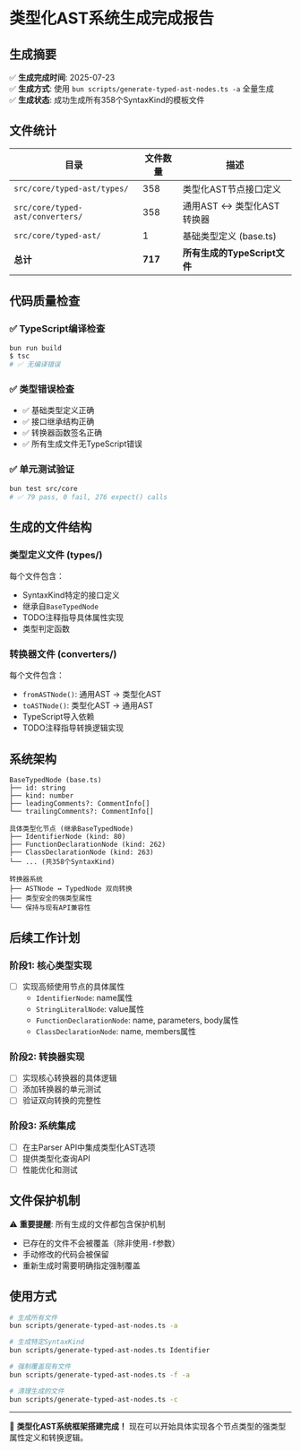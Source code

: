 # 类型化AST系统生成完成报告

## 生成摘要

✅ **生成完成时间**: 2025-07-23  
✅ **生成方式**: 使用 `bun scripts/generate-typed-ast-nodes.ts -a` 全量生成  
✅ **生成状态**: 成功生成所有358个SyntaxKind的模板文件

## 文件统计

| 目录 | 文件数量 | 描述 |
|------|----------|------|
| `src/core/typed-ast/types/` | 358 | 类型化AST节点接口定义 |
| `src/core/typed-ast/converters/` | 358 | 通用AST ↔ 类型化AST转换器 |
| `src/core/typed-ast/` | 1 | 基础类型定义 (base.ts) |
| **总计** | **717** | **所有生成的TypeScript文件** |

## 代码质量检查

### ✅ TypeScript编译检查
```bash
bun run build
$ tsc
# ✅ 无编译错误
```

### ✅ 类型错误检查
- ✅ 基础类型定义正确
- ✅ 接口继承结构正确  
- ✅ 转换器函数签名正确
- ✅ 所有生成文件无TypeScript错误

### ✅ 单元测试验证
```bash
bun test src/core
# ✅ 79 pass, 0 fail, 276 expect() calls
```

## 生成的文件结构

### 类型定义文件 (types/)
每个文件包含：
- SyntaxKind特定的接口定义
- 继承自`BaseTypedNode`
- TODO注释指导具体属性实现
- 类型判定函数

### 转换器文件 (converters/)  
每个文件包含：
- `fromASTNode()`: 通用AST → 类型化AST
- `toASTNode()`: 类型化AST → 通用AST
- TypeScript导入依赖
- TODO注释指导转换逻辑实现

## 系统架构

```
BaseTypedNode (base.ts)
├── id: string
├── kind: number  
├── leadingComments?: CommentInfo[]
└── trailingComments?: CommentInfo[]

具体类型化节点 (继承BaseTypedNode)
├── IdentifierNode (kind: 80)
├── FunctionDeclarationNode (kind: 262)
├── ClassDeclarationNode (kind: 263)
└── ... (共358个SyntaxKind)

转换器系统
├── ASTNode ↔ TypedNode 双向转换
├── 类型安全的强类型属性
└── 保持与现有API兼容性
```

## 后续工作计划

### 阶段1: 核心类型实现
- [ ] 实现高频使用节点的具体属性
  - `IdentifierNode`: name属性
  - `StringLiteralNode`: value属性  
  - `FunctionDeclarationNode`: name, parameters, body属性
  - `ClassDeclarationNode`: name, members属性

### 阶段2: 转换器实现
- [ ] 实现核心转换器的具体逻辑
- [ ] 添加转换器的单元测试
- [ ] 验证双向转换的完整性

### 阶段3: 系统集成
- [ ] 在主Parser API中集成类型化AST选项
- [ ] 提供类型化查询API
- [ ] 性能优化和测试

## 文件保护机制

⚠️ **重要提醒**: 所有生成的文件都包含保护机制
- 已存在的文件不会被覆盖（除非使用`-f`参数）
- 手动修改的代码会被保留
- 重新生成时需要明确指定强制覆盖

## 使用方式

```bash
# 生成所有文件
bun scripts/generate-typed-ast-nodes.ts -a

# 生成特定SyntaxKind
bun scripts/generate-typed-ast-nodes.ts Identifier

# 强制覆盖现有文件
bun scripts/generate-typed-ast-nodes.ts -f -a

# 清理生成的文件
bun scripts/generate-typed-ast-nodes.ts -c
```

---

🎉 **类型化AST系统框架搭建完成！** 现在可以开始具体实现各个节点类型的强类型属性定义和转换逻辑。
